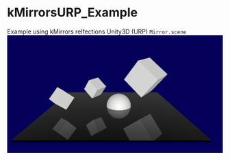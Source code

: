 # kMirrorsURP_Example
Example using kMirrors relfections Unity3D (URP)
`Mirror.scene`
![Mirror.scene](Assets/Editor/scr_01.png)